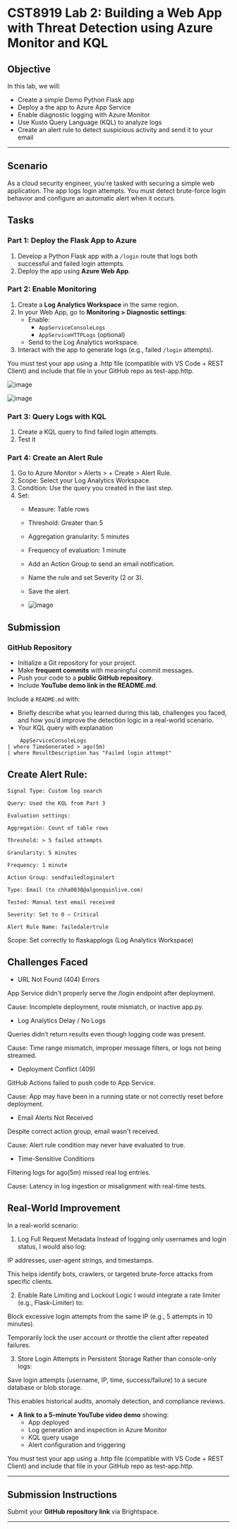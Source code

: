 # CST8919 Lab 2: Building a Web App with Threat Detection using Azure Monitor and KQL


## Objective

In this lab, we will:
- Create a simple Demo Python Flask app
- Deploy a the app to Azure App Service
- Enable diagnostic logging with Azure Monitor
- Use Kusto Query Language (KQL) to analyze logs
- Create an alert rule to detect suspicious activity and send it to your email
---
## Scenario
As a cloud security engineer, you're tasked with securing a simple web application. The app logs login attempts. You must detect brute-force login behavior and configure an automatic alert when it occurs.

## Tasks

### Part 1: Deploy the Flask App to Azure
1. Develop a Python Flask app with a `/login` route that logs both successful and failed login attempts.
2. Deploy the app using **Azure Web App**.

### Part 2: Enable Monitoring
1. Create a **Log Analytics Workspace** in the same region.
2. In your Web App, go to **Monitoring > Diagnostic settings**:
   - Enable:
     - `AppServiceConsoleLogs`
     - `AppServiceHTTPLogs` (optional)
   - Send to the Log Analytics workspace.
3. Interact with the app to generate logs (e.g., failed `/login` attempts).


You must test your app using a .http file (compatible with VS Code + REST Client) and include that file in your GitHub repo as test-app.http.

![image](https://github.com/user-attachments/assets/b2ed0b06-86a4-45b6-ba32-ba8f7ca50802)

![image](https://github.com/user-attachments/assets/66b8ecdd-ce09-4c90-bad6-a519c19cfda0)



### Part 3: Query Logs with KQL
1. Create a KQL query to find failed login attempts.
2. Test it

### Part 4: Create an Alert Rule
1. Go to Azure Monitor > Alerts > + Create > Alert Rule.
2. Scope: Select your Log Analytics Workspace.
3. Condition: Use the query you created in the last step.
4. Set:
    - Measure: Table rows
    - Threshold: Greater than 5
    - Aggregation granularity: 5 minutes
    - Frequency of evaluation: 1 minute
    - Add an Action Group to send an email notification.
    - Name the rule and set Severity (2 or 3).
    - Save the alert.
  
    - ![image](https://github.com/user-attachments/assets/ba114217-f918-4a76-b3b3-a140b6ebb129)


## Submission
### GitHub Repository
- Initialize a Git repository for your project.
- Make **frequent commits** with meaningful commit messages.
- Push your code to a **public GitHub repository**.
- Include  **YouTube demo link in the README.md**.

Include a `README.md` with:
  - Briefly describe what you learned during this lab, challenges you faced, and how you’d improve the detection logic in a real-world scenario.
  - Your KQL query with explanation
``` kql
    AppServiceConsoleLogs
| where TimeGenerated > ago(5m)
| where ResultDescription has "Failed login attempt"

```
## Create Alert Rule:

```
Signal Type: Custom log search

Query: Used the KQL from Part 3

Evaluation settings:

Aggregation: Count of table rows

Threshold: > 5 failed attempts

Granularity: 5 minutes

Frequency: 1 minute

Action Group: sendfailedloginalert

Type: Email (to chha0038@algonquinlive.com)

Tested: Manual test email received

Severity: Set to 0 – Critical

Alert Rule Name: failedalertrule

```

Scope: Set correctly to flaskapplogs (Log Analytics Workspace)

## Challenges Faced
- URL Not Found (404) Errors

App Service didn't properly serve the /login endpoint after deployment.

Cause: Incomplete deployment, route mismatch, or inactive app.py.

- Log Analytics Delay / No Logs

Queries didn’t return results even though logging code was present.

Cause: Time range mismatch, improper message filters, or logs not being streamed.

- Deployment Conflict (409)

GitHub Actions failed to push code to App Service.

Cause: App may have been in a running state or not correctly reset before deployment.

- Email Alerts Not Received

Despite correct action group, email wasn't received.

Cause: Alert rule condition may never have evaluated to true.
-  Time-Sensitive Conditions

Filtering logs for ago(5m) missed real log entries.

Cause: Latency in log ingestion or misalignment with real-time tests.

 ## Real-World Improvement
In a real-world scenario:

1. Log Full Request Metadata
Instead of logging only usernames and login status, I would also log:

IP addresses, user-agent strings, and timestamps.

This helps identify bots, crawlers, or targeted brute-force attacks from specific clients.

2. Enable Rate Limiting and Lockout Logic
I would integrate a rate limiter (e.g., Flask-Limiter) to:

Block excessive login attempts from the same IP (e.g., 5 attempts in 10 minutes).

Temporarily lock the user account or throttle the client after repeated failures.

3. Store Login Attempts in Persistent Storage
Rather than console-only logs:

Save login attempts (username, IP, time, success/failure) to a secure database or blob storage.

This enables historical audits, anomaly detection, and compliance reviews.



- **A link to a 5-minute YouTube video demo** showing:
  - App deployed
  - Log generation and inspection in Azure Monitor
  - KQL query usage
  - Alert configuration and triggering

You must test your app using a .http file (compatible with VS Code + REST Client) and include that file in your GitHub repo as test-app.http.


---

## Submission Instructions

Submit your **GitHub repository link** via Brightspace.



---

